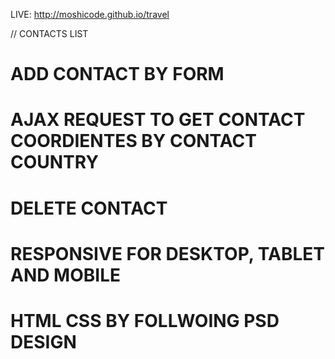 
LIVE: http://moshicode.github.io/travel

// CONTACTS LIST
# ADD CONTACT BY FORM
# AJAX REQUEST TO GET CONTACT COORDIENTES BY CONTACT COUNTRY
# DELETE CONTACT
# RESPONSIVE FOR DESKTOP, TABLET AND MOBILE
# HTML CSS BY FOLLWOING PSD DESIGN
